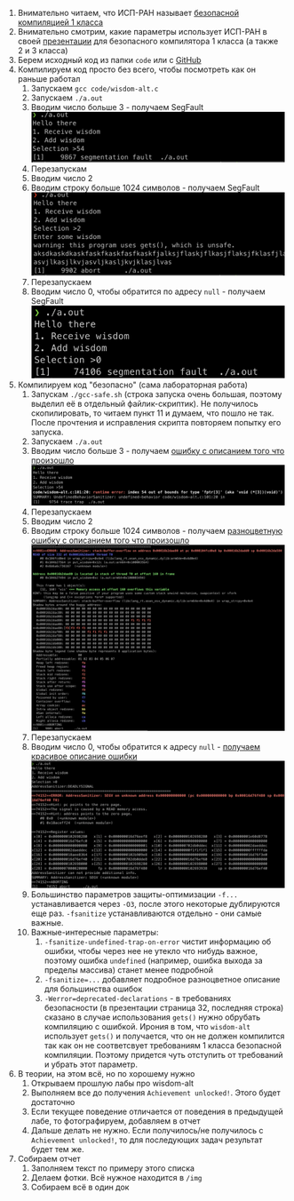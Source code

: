 1. Внимательно читаем, что ИСП-РАН называет [безопасной компиляцией 1 класса](https://www.ispras.ru/technologies/safecomp/)
2. Внимательно смотрим, какие параметры использует ИСП-РАН в 
своей [презентации](SAFEC.pdf) для безопасного компилятора 1 класса (а также 2 и 
3 класса) 
3. Берем исходный код из папки `code` или с [GitHub](https://github.com/KarenWest/softwareSecurity/blob/master/wisdom-alt.c)
4. Компилируем код просто без всего, чтобы посмотреть как он раньше работал
   1. Запускаем `gcc code/wisdom-alt.c`
   2. Запускаем `./a.out`
   3. Вводим число больше 3 - получаем SegFault ![img1](./img/undefined-behavior-segfault.png)
   4. Перезапускам
   5. Вводим число 2
   6. Вводим строку больше 1024 символов - получаем SegFault ![img2](./img/address-segfault.png)
   7. Перезапускаем
   8. Вводим число 0, чтобы обратится по адресу `null` - получаем SegFault ![img2a](./img/nullref-segfault.png)
5. Компилируем код "безопасно" (сама лабораторная работа)
   1. Запускам `./gcc-safe.sh` (строка запуска очень большая, поэтому выделил её в 
   отдельный файлик-скриптик). Не получилось скопилировать, то читаем пункт 11 и думаем, что пошло не так. 
   После прочтения и исправления скрипта повторяем попытку его запуска.
   2. Запускаем `./a.out`
   3. Вводим число больше 3 - получаем [ошибку с описанием того что 
   произошло](./output/undefined-behavior-sanitizer.log) ![img3](./img/undefined-behavior-sanitizer.png)
   4. Перезапускаем 
   5. Вводим число 2
   6. Вводим строку больше 1024 символов - получаем [разноцветную ошибку с описанием
   того что произошло](./output/address-sanitizer.log) ![img4](./img/address-sanitizer.png)
   7. Перезапускаем
   8. Вводим число 0, чтобы обратится к адресу `null` - [получаем красивое описание 
   ошибки](./output/nullref-sanitizer.log) ![img4a](./img/nullref-sanitizer.png) 
   9. Большинство параметров защиты-оптимизации `-f...` устанавливается через `-O3`, 
   после этого некоторые дублируются еще раз. `-fsanitize` устанавливаются отдельно - 
   они самые важные.
   10. Важные-интересные параметры:
       1. `-fsanitize-undefined-trap-on-error` чистит информацию об ошибки, чтобы через 
       нее не утекло что нибудь важное, поэтому ошибка `undefined` (например, ошибка 
       выхода за пределы массива) станет менее подробной
       2. `-fsanitize=...` добавляет подробное разноцветное описание для большинства ошибок
       3. `-Werror=deprecated-declarations` - в требованиях безопасности (в презентации 
       страница 32, последняя строка) сказано в случае использования `gets()` нужно обрубать 
       компиляцию с ошибкой. Ирония в том, что `wisdom-alt` использует `gets()` и получается, 
       что он не должен компилится так как он не соответсвует требованиям 1 класса безопасной 
       компиляции. Поэтому придется чуть отступить от требований и убрать этот параметр.
6. В теории, на этом всё, но по хорошему нужно
   1. Открываем прошлую лабы про wisdom-alt
   2. Выполняем все до получения `Achievement unlocked!`. Этого будет достаточно
   3. Если текущее поведение отличается от поведения в предыдущей лабе, то фотографируем, 
   добавляем в отчет
   4. Дальше делать не нужно. Если получилось/не получилось с `Achievement unlocked!`, то 
   для последующих задач результат будет тем же.
7. Собираем отчет
   1. Заполняем текст по примеру этого списка
   2. Делаем фотки. Всё нужное находится в `/img`
   3. Собираем всё в один док 